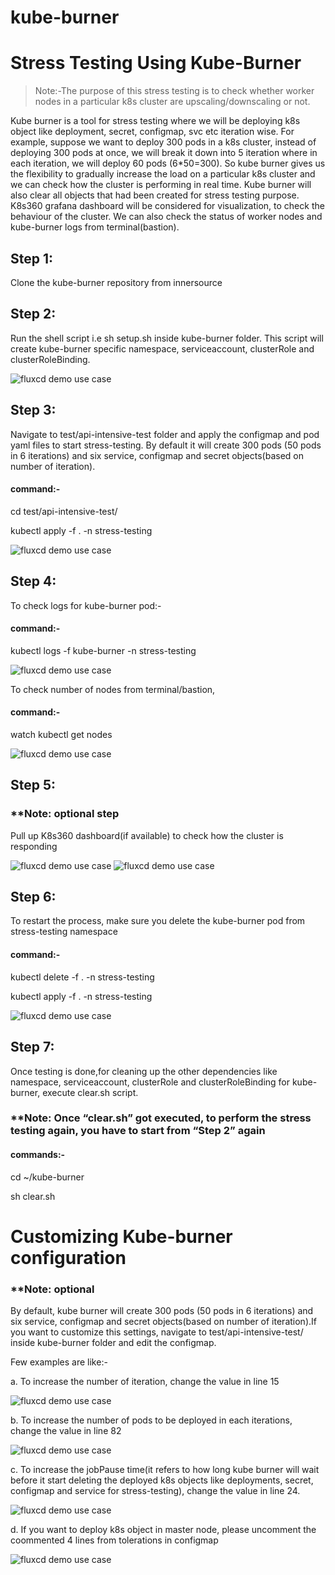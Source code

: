 # kube-burner
# Stress Testing Using Kube-Burner
> Note:-The purpose of this stress testing is to check whether worker nodes in a particular k8s cluster are upscaling/downscaling or not.

Kube burner is a tool for stress testing where we will be deploying k8s object like deployment, secret, configmap, svc etc iteration wise. For example, suppose we want to deploy 300 pods in a k8s cluster, instead of deploying 300 pods at once, we will break it down into 5 iteration where in each iteration, we will deploy 60 pods (6*50=300). So kube burner gives us the flexibility to gradually increase the load on a particular k8s cluster and we can check how the cluster is performing in real time. Kube burner will also clear all objects that had been created for stress testing purpose. K8s360 grafana dashboard will be considered for visualization, to check the behaviour of the cluster. We can also check the status of worker nodes and kube-burner logs from terminal(bastion).

## Step 1:

Clone the kube-burner repository from innersource

## Step 2:

Run the shell script i.e sh setup.sh inside kube-burner folder. This script will create kube-burner specific namespace, serviceaccount, clusterRole and clusterRoleBinding.

![fluxcd demo use case](./images/1.png?raw=true "FluxCD-Demousecase")

## Step 3:

Navigate to test/api-intensive-test folder and apply the configmap and pod yaml files to start stress-testing. By default it will create 300 pods (50 pods in 6 iterations) and six service, configmap and secret objects(based on number of iteration).

#### command:-

cd test/api-intensive-test/

kubectl apply -f . -n  stress-testing

![fluxcd demo use case](./images/2.png?raw=true "FluxCD-Demousecase")

## Step 4:

To check logs for kube-burner pod:-

#### command:-

kubectl logs -f kube-burner -n stress-testing

![fluxcd demo use case](./images/3.png?raw=true "FluxCD-Demousecase")

To check number of nodes from terminal/bastion,

#### command:-

watch kubectl get nodes

![fluxcd demo use case](./images/4.png?raw=true "FluxCD-Demousecase")

## Step 5:

###  **Note: optional step
Pull up K8s360 dashboard(if available) to check how the cluster is responding

![fluxcd demo use case](./images/5.png?raw=true "FluxCD-Demousecase")
![fluxcd demo use case](./images/6.png?raw=true "FluxCD-Demousecase")

## Step 6:

To restart the process, make sure you delete the kube-burner pod from stress-testing namespace

#### command:-

kubectl delete -f . -n stress-testing

kubectl apply -f . -n stress-testing

![fluxcd demo use case](./images/8.png?raw=true "FluxCD-Demousecase")

## Step 7:

Once testing is done,for cleaning up the other dependencies like namespace, serviceaccount, clusterRole and clusterRoleBinding for kube-burner, execute clear.sh script.

### **Note: Once “clear.sh” got executed, to perform the stress testing again, you have to start from “Step 2” again

#### commands:-

cd ~/kube-burner

sh clear.sh

# Customizing Kube-burner configuration

### **Note: optional

By default, kube burner will create 300 pods (50 pods in 6 iterations) and six service, configmap and secret objects(based on number of iteration).If you want to customize this settings, navigate to test/api-intensive-test/ inside kube-burner folder and edit the configmap.

Few examples are like:-

a. To increase the number of iteration, change the value in line 15

![fluxcd demo use case](./images/9.png?raw=true "FluxCD-Demousecase")

b. To increase the number of pods to be deployed in each iterations, change the value in line 82

![fluxcd demo use case](./images/10.png?raw=true "FluxCD-Demousecase")

c. To increase the jobPause time(it refers to how long kube burner will wait before it start deleting the deployed k8s objects like deployments, secret, configmap and service for stress-testing), change the value in line 24.

![fluxcd demo use case](./images/11.png?raw=true "FluxCD-Demousecase")

d. If you want to deploy k8s object in master node, please uncomment the coommented 4 lines from tolerations in configmap

![fluxcd demo use case](./images/12.png?raw=true "FluxCD-Demousecase")
